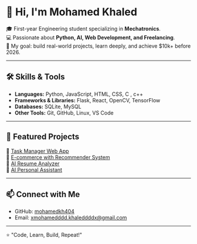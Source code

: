# 👋 Hi, I'm Mohamed Khaled

🎓 First-year Engineering student specializing in **Mechatronics**.  
💻 Passionate about **Python, AI, Web Development, and Freelancing**.  
🚀 My goal: build real-world projects, learn deeply, and achieve $10k+ before 2026.  

---

## 🛠️ Skills & Tools
- **Languages:** Python, JavaScript, HTML, CSS, C , c++  
- **Frameworks & Libraries:** Flask, React, OpenCV, TensorFlow  
- **Databases:** SQLite, MySQL  
- **Other Tools:** Git, GitHub, Linux, VS Code  

---

## 📂 Featured Projects
🔹 [Task Manager Web App](https://github.com/mohamedkh404/task-manager-webapp)  
🔹 [E-commerce with Recommender System](https://github.com/mohamedkh404/ecommerce-recommender)  
🔹 [AI Resume Analyzer](https://github.com/mohamedkh404/ai-resume-analyzer)  
🔹 [AI Personal Assistant](https://github.com/mohamedkh404/ai-personal-assistant)  

---

## 📫 Connect with Me
- GitHub: [mohamedkh404](https://github.com/mohamedkh404)    
- Email: xmohamedddd.khaleddddx@gmail.com  

---

⭐️ "Code, Learn, Build, Repeat!"
